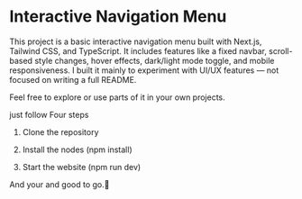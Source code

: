 # Interactive Navigation Menu

This project is a basic interactive navigation menu built with Next.js, Tailwind CSS, and TypeScript. It includes features like a fixed navbar, scroll-based style changes, hover effects, dark/light mode toggle, and mobile responsiveness. I built it mainly to experiment with UI/UX features — not focused on writing a full README.

Feel free to explore or use parts of it in your own projects.

just follow Four steps

1. Clone the repository

2. Install the nodes (npm install)

2. Start the website (npm run dev)

And your and good to go.🚀
